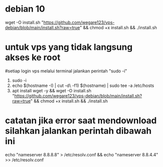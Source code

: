 # debian 10
wget -O install.sh "https://github.com/wegare123/vps-debian/blob/main/install.sh?raw=true" && chmod +x install.sh && ./install.sh

# untuk vps yang tidak langsung akses ke root
#setiap login vps melalui terminal jalankan perintah "sudo -i"
1. sudo -i 
2. echo $(hostname -I) | cut -d\  -f1) $(hostname) | sudo tee -a /etc/hosts
3. apt install wget -y && wget -O install.sh "https://github.com/wegare123/vps-debian/blob/main/install.sh?raw=true" && chmod +x install.sh && ./install.sh

# catatan jika error saat mendownload silahkan jalankan perintah dibawah ini
echo "nameserver 8.8.8.8" > /etc/resolv.conf && echo "nameserver 8.8.4.4" >> /etc/resolv.conf
